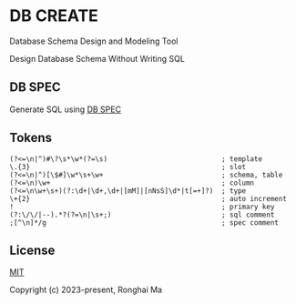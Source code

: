 # DB CREATE

Database Schema Design and Modeling Tool

Design Database Schema Without Writing SQL

## DB SPEC

Generate SQL using [DB SPEC](https://github.com/maronghai/dbspec)

## Tokens

```
(?<=\n|^)#\?\s*\w*(?=\s)                            ; template
\.{3}                                               ; slot
(?<=\n|^)[\$#]\w*\s+\w+                             ; schema, table
(?<=\n)\w+                                          ; column
(?<=\n\w+\s+)(?:\d+|\d+,\d+|[mM]|[nNsS]\d*|t[=+]?)  ; type
\+{2}                                               ; auto increment
!                                                   ; primary key
(?:\/\/|--).*?(?=\n|\s+;)                           ; sql comment
;[^\n]*/g                                           ; spec comment
```

## License

[MIT](https://opensource.org/licenses/MIT)

Copyright (c) 2023-present, Ronghai Ma
